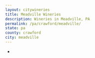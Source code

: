 ```yaml
---
layout: citywineries
title: Meadville Wineries
description: Wineries in Meadville, PA
permalink: /pa/crawford/meadville/
state: pa
county: crawford
city: meadville
---
```

-
